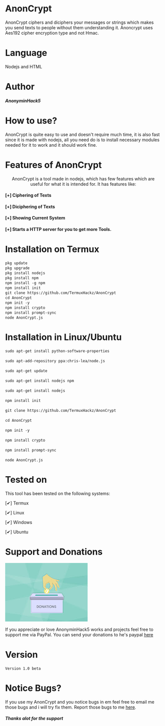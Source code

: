 # AnonCrypt
AnonCrypt ciphers and diciphers your messages or strings which makes you send texts to people without them understanding it. Anoncrypt uses Aes192 cipher encryption type and not Hmac. 

# Language
Nodejs and HTML

# Author
<h5>AnonyminHack5</h5>

# How to use? 
AnonCrypt is quite easy to use and doesn't require much time,  it is also fast since it is made with nodejs, all you need do is to install necessary modules needed for it to work and it should work fine. 

# Features of AnonCrypt
<p align="center">AnonCrypt is a tool made in nodejs,  which has few features which are useful for what it is intended for. It has features like: </p>

#### [+] Ciphering of Texts
#### [+] Diciphering of Texts
#### [+] Showing Current System
#### [+] Starts a HTTP server for you to get more Tools.


# Installation on Termux
```
pkg update
pkg upgrade 
pkg install nodejs
pkg install npm
npm install -g npm
npm install init
git clone https://github.com/TermuxHackz/AnonCrypt
cd AnonCrypt
npm init -y
npm install crypto
npm install prompt-sync
node AnonCrypt.js
```

# Installation in Linux/Ubuntu
```
sudo apt-get install python-software-properties

sudo apt-add-repository ppa:chris-lea/node.js

sudo apt-get update

sudo apt-get install nodejs npm

sudo apt-get install nodejs

npm install init

git clone https://github.com/TermuxHackz/AnonCrypt

cd AnonCrypt

npm init -y

npm install crypto

npm install prompt-sync

node AnonCrypt.js
```

# Tested on
This tool has been tested on the following systems:

[✔] Termux

[✔] Linux

[✔] Windows

[✔] Ubuntu
 
# Support and Donations
![](donations.jpeg) 
<br>
<p>If you appreciate or love AnonyminHack5 works and projects feel free to support me via PayPal. 
You can send your donations to he's paypal <a href="https://paypal.me/kwasconcept" alt="donate" target="_blank">here</a></p>


# Version
```
Version 1.0 beta
```


# Notice Bugs? 
If you use my AnonCrypt and you notice bugs in em feel free to email me those bugs and i will try fix them. 
Report those bugs to me <a href="mailto:AnonyminHack5@protonmail.com" target="_blank">here</a>. 

<h5>Thanks alot for the support</h5>


































